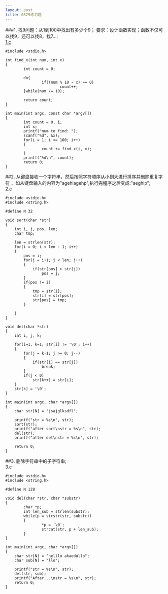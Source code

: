 ```yaml
---
layout: post
title: 0829练习题
---
```

###1.
找9问题：从1到100中找出有多少个9；
要求：设计函数实现；函数不仅可以找9，还可以找8，找7...;<br>
<a href="./1.c">1.c</a>

	#include <stdio.h>
	
	int find_x(int num, int x)
	{
	        int count = 0;
	
	        do{
	                if((num % 10 - x) == 0)
	                        count++;
	        }while(num /= 10);
	
	        return count;
	}
	
	int main(int argc, const char *argv[])
	{
	        int count = 0, i;
	        int x;
	        printf("num to find: ");
	        scanf("%d", &x);
	        for(i = 1; i <= 100; i++)
	        {
	                count += find_x(i, x);
	        }
	        printf("%d\n", count);
	        return 0;
	}
	
##2.
从键盘接收一个字符串，然后按照字符顺序从小到大进行排序并删除重复字符；
如从键盘输入的内容为"agehiagehp",执行完程序之后变成:"aeghip";<br>
<a href="./2.c">2.c</a>

	#include <stdio.h>
	#include <string.h>
	
	#define N 32
	
	void sort(char *str)
	{
		int i, j, pos, len;
		char tmp;
	
		len = strlen(str);
		for(i = 0; i < len - 1; i++)
		{
			pos = i;
			for(j = i+1; j < len; j++)
			{
				if(str[pos] > str[j])
					pos = j;
			}
			if(pos != i)
			{
				tmp = str[i];
				str[i] = str[pos];
				str[pos] = tmp;
			}
	
		}
	}
	
	void del(char *str)
	{
		int i, j, k;
	
		for(i=1, k=1; str[i] != '\0'; i++)
		{
			for(j = k-1; j >= 0; j--)
			{
				if(str[i] == str[j])
					break;
			}
			if(j < 0)
				str[k++] = str[i];
		}
		str[k] = '\0';
	}
	
	int main(int argc, char *argv[])
	{
		char str[N] = "jsajglksdfl";
	
		printf("str = %s\n", str);
		sort(str);
		printf("after sort\nstr = %s\n", str);
		del(str);
		printf("after del\nstr = %s\n", str);
	
		return 0;
	}
	
##3.
删除字符串中的子字符串;<br>
<a href="./3.c">3.c</a>

	#include <stdio.h>
	#include <string.h>
	
	#define N 128
	
	void del(char *str, char *substr)
	{
	        char *p;
	        int len_sub = strlen(substr);
	        while(p = strstr(str, substr))
	        {
	                *p = '\0';
	                strcat(str, p + len_sub);
	        }
	}
	
	int main(int argc, char *argv[])
	{
		char str[N] = "helllo akaedullo";
		char sub[N] = "llo";
	
		printf("str = %s\n", str);
		del(str, sub);
		printf("After...\nstr = %s\n", str);
		return 0;
	}
	
